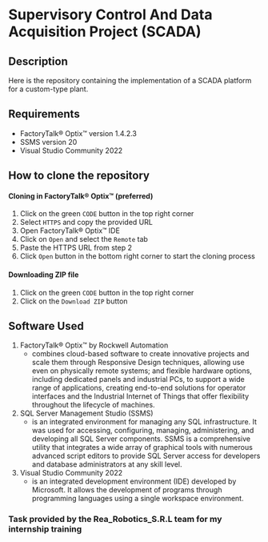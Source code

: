 # Supervisory Control And Data Acquisition Project (SCADA)
## Description
Here is the repository containing the implementation of a SCADA platform for a custom-type plant.

## Requirements
- FactoryTalk® Optix™ version 1.4.2.3
- SSMS version 20
- Visual Studio Community 2022

## How to clone the repository
#### Cloning in FactoryTalk® Optix™ (preferred)
1. Click on the green `CODE` button in the top right corner
2.  Select `HTTPS` and copy the provided URL
3.  Open FactoryTalk® Optix™ IDE
4.  Click on `Open` and select the `Remote` tab
5.  Paste the HTTPS URL from step 2
6.  Click `Open` button in the bottom right corner to start the cloning process

#### Downloading ZIP file
1. Click on the green `CODE` button in the top right corner
2. Click on the `Download ZIP` button

## Software Used
1. FactoryTalk® Optix™ by Rockwell Automation
   - combines cloud-based software to create innovative projects and scale them through Responsive Design techniques, allowing use even on physically remote
     systems; and flexible hardware options, including dedicated panels and industrial PCs, to support a wide range of applications, creating end-to-end solutions
     for operator interfaces and the Industrial Internet of Things that offer flexibility throughout the lifecycle of machines.
2. SQL Server Management Studio (SSMS)
   - is an integrated environment for managing any SQL infrastructure. It was used for accessing, configuring, managing, administering, and developing all SQL
     Server components. SSMS is a comprehensive utility that integrates a wide array of graphical tools with numerous advanced script editors to provide SQL
     Server access for developers and database administrators at any skill level.
3. Visual Studio Community 2022
   - is an integrated development environment (IDE) developed by Microsoft. It allows the development of programs through programming languages using a single
     workspace environment.

### Task provided by the Rea_Robotics_S.R.L team for my internship training

